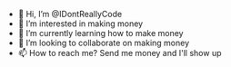- 👋 Hi, I’m @IDontReallyCode
- 👀 I’m interested in making money
- 🌱 I’m currently learning how to make money
- 💞️ I’m looking to collaborate on making money
- 📫 How to reach me? Send me money and I'll show up

<!---
IDontReallyCode/IDontReallyCode is a ✨ special ✨ repository because its `README.md` (this file) appears on your GitHub profile.
You can click the Preview link to take a look at your changes.
--->
